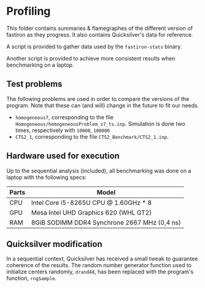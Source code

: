 # Profiling

This folder contains summaries & flamegraphes of the different version of 
fastiron as they progress. It also contains Quicksilver's data for reference. 

A script is provided to gather data used by the `fastiron-stats` binary. 

Another script is provided to achieve more consistent results when benchmarking on a laptop.

## Test problems

The following problems are used in order to compare the versions of the program. Note that these can (and will)
change in the future to fit our needs.

- `homogeneous7`, corresponding to the file `Homogeneous/homogeneousProblem_v7_ts.inp`. Simulation is done two times,
  respectively with `10000`, `100000`
- `CTS2_1`, corresponding to the file `CTS2_Benchmark/CTS2_1.inp`.

## Hardware used for execution

Up to the sequential analysis (included), all benchmarking was done on a laptop with the following specs:

| Parts | Model |
|-------|-------|
| CPU   | Intel Core i5-8265U CPU @ 1.60GHz * 8 |
| GPU   | Mesa Intel UHD Graphics 620 (WHL GT2) |
| RAM   | 8GiB SODIMM DDR4 Synchrone 2667 MHz (0,4 ns) |

## Quicksilver modification

In a sequential context, Quicksilver has received a small tweak to guarantee coherence of the results. The random
number generator function used to initialize centers randomly, `drand48`, has been replaced with the program's function,
`rngSample`.